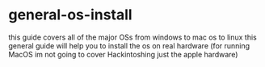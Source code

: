 # general-os-install
this guide covers all of the major OSs from windows to mac os to linux this general guide will help you to install the os on real hardware (for running MacOS im not going to cover Hackintoshing just the apple hardware)
